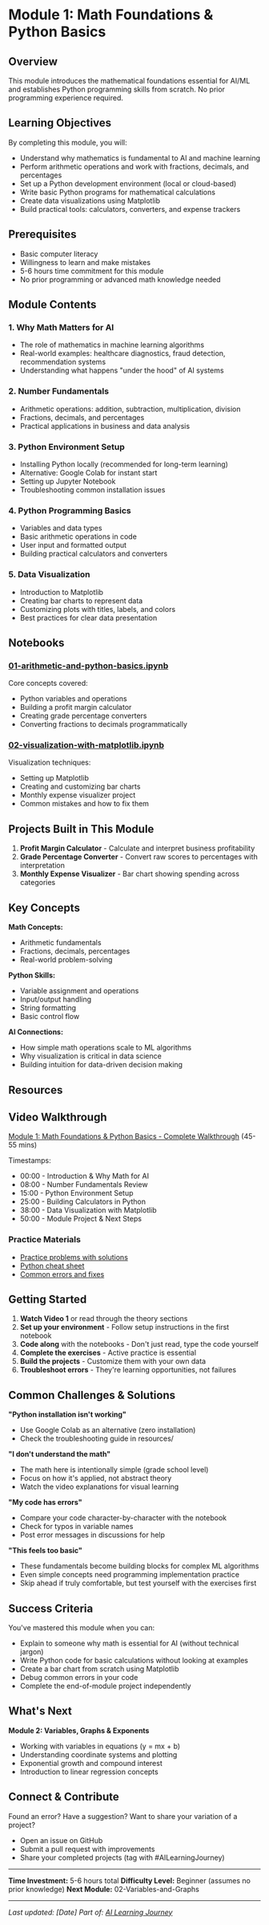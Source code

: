 # Module 1: Math Foundations & Python Basics

## Overview
This module introduces the mathematical foundations essential for AI/ML and establishes Python programming skills from scratch. No prior programming experience required.

## Learning Objectives
By completing this module, you will:
- Understand why mathematics is fundamental to AI and machine learning
- Perform arithmetic operations and work with fractions, decimals, and percentages
- Set up a Python development environment (local or cloud-based)
- Write basic Python programs for mathematical calculations
- Create data visualizations using Matplotlib
- Build practical tools: calculators, converters, and expense trackers

## Prerequisites
- Basic computer literacy
- Willingness to learn and make mistakes
- 5-6 hours time commitment for this module
- No prior programming or advanced math knowledge needed

## Module Contents

### 1. Why Math Matters for AI
- The role of mathematics in machine learning algorithms
- Real-world examples: healthcare diagnostics, fraud detection, recommendation systems
- Understanding what happens "under the hood" of AI systems

### 2. Number Fundamentals
- Arithmetic operations: addition, subtraction, multiplication, division
- Fractions, decimals, and percentages
- Practical applications in business and data analysis

### 3. Python Environment Setup
- Installing Python locally (recommended for long-term learning)
- Alternative: Google Colab for instant start
- Setting up Jupyter Notebook
- Troubleshooting common installation issues

### 4. Python Programming Basics
- Variables and data types
- Basic arithmetic operations in code
- User input and formatted output
- Building practical calculators and converters

### 5. Data Visualization
- Introduction to Matplotlib
- Creating bar charts to represent data
- Customizing plots with titles, labels, and colors
- Best practices for clear data presentation

## Notebooks

### [01-arithmetic-and-python-basics.ipynb](01-arithmetic-and-python-basics.ipynb)
Core concepts covered:
- Python variables and operations
- Building a profit margin calculator
- Creating grade percentage converters
- Converting fractions to decimals programmatically

### [02-visualization-with-matplotlib.ipynb](02-visualization-with-matplotlib.ipynb)
Visualization techniques:
- Setting up Matplotlib
- Creating and customizing bar charts
- Monthly expense visualizer project
- Common mistakes and how to fix them

## Projects Built in This Module

1. **Profit Margin Calculator** - Calculate and interpret business profitability
2. **Grade Percentage Converter** - Convert raw scores to percentages with interpretation
3. **Monthly Expense Visualizer** - Bar chart showing spending across categories

## Key Concepts

**Math Concepts:**
- Arithmetic fundamentals
- Fractions, decimals, percentages
- Real-world problem-solving

**Python Skills:**
- Variable assignment and operations
- Input/output handling
- String formatting
- Basic control flow

**AI Connections:**
- How simple math operations scale to ML algorithms
- Why visualization is critical in data science
- Building intuition for data-driven decision making

## Resources

## Video Walkthrough
[Module 1: Math Foundations & Python Basics - Complete Walkthrough](link-to-video) (45-55 mins)

Timestamps:
- 00:00 - Introduction & Why Math for AI
- 08:00 - Number Fundamentals Review
- 15:00 - Python Environment Setup
- 25:00 - Building Calculators in Python
- 38:00 - Data Visualization with Matplotlib
- 50:00 - Module Project & Next Steps

### Practice Materials
- [Practice problems with solutions](resources/practice-problems.md)
- [Python cheat sheet](resources/python-cheatsheet.md)
- [Common errors and fixes](resources/troubleshooting.md)

## Getting Started

1. **Watch Video 1** or read through the theory sections
2. **Set up your environment** - Follow setup instructions in the first notebook
3. **Code along** with the notebooks - Don't just read, type the code yourself
4. **Complete the exercises** - Active practice is essential
5. **Build the projects** - Customize them with your own data
6. **Troubleshoot errors** - They're learning opportunities, not failures

## Common Challenges & Solutions

**"Python installation isn't working"**
- Use Google Colab as an alternative (zero installation)
- Check the troubleshooting guide in resources/

**"I don't understand the math"**
- The math here is intentionally simple (grade school level)
- Focus on how it's applied, not abstract theory
- Watch the video explanations for visual learning

**"My code has errors"**
- Compare your code character-by-character with the notebook
- Check for typos in variable names
- Post error messages in discussions for help

**"This feels too basic"**
- These fundamentals become building blocks for complex ML algorithms
- Even simple concepts need programming implementation practice
- Skip ahead if truly comfortable, but test yourself with the exercises first

## Success Criteria

You've mastered this module when you can:
- Explain to someone why math is essential for AI (without technical jargon)
- Write Python code for basic calculations without looking at examples
- Create a bar chart from scratch using Matplotlib
- Debug common errors in your code
- Complete the end-of-module project independently

## What's Next

**Module 2: Variables, Graphs & Exponents**
- Working with variables in equations (y = mx + b)
- Understanding coordinate systems and plotting
- Exponential growth and compound interest
- Introduction to linear regression concepts

## Connect & Contribute

Found an error? Have a suggestion? Want to share your variation of a project?
- Open an issue on GitHub
- Submit a pull request with improvements
- Share your completed projects (tag with #AILearningJourney)

---

**Time Investment:** 5-6 hours total
**Difficulty Level:** Beginner (assumes no prior knowledge)
**Next Module:** 02-Variables-and-Graphs

---

*Last updated: [Date]*
*Part of: [AI Learning Journey](../README.md)*

